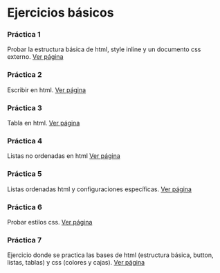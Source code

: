 # Ejercicios básicos

### Práctica 1
Probar la estructura básica de html, style inline y un documento css externo.
[Ver página](1.Basico/practica_1.html)

### Práctica 2
Escribir en html.
[Ver página](1.Basico/practica_2.html)

### Práctica 3
Tabla en html.
[Ver página](1.Basico/practica_3.html)

### Práctica 4
Listas no ordenadas en html
[Ver página](1.Basico/practica_4.html)

### Práctica 5
Listas ordenadas html y configuraciones específicas.
[Ver página](1.Basico/practica_5.html)

### Práctica 6
Probar estilos css.
[Ver página](1.Basico/practica_6.html)

### Práctica 7
Ejercicio donde se practica las bases de html (estructura básica, button, listas, tablas) y css (colores y cajas).
[Ver página](1.Basico/practica_7.html)
